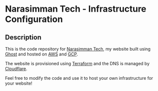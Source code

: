 # Narasimman Tech - Infrastructure Configuration

## Description

This is the code repository for [Narasimman Tech](https://narasimmantech.com), my website built using [Ghost](https://ghost.org/) and hosted on [AWS](https://aws.amazon.com/) and [GCP](https://cloud.google.com/).

The website is provisioned using [Terraform](https://www.terraform.io/) and the DNS is managed by [Cloudflare](https://www.cloudflare.com/).

Feel free to modify the code and use it to host your own infrastructure for your website!

